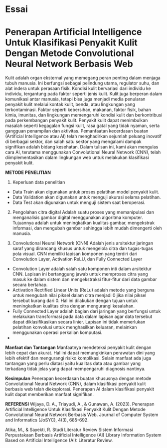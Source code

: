 # Essai
# Penerapan Artificial Intelligence Untuk Klasifikasi Penyakit Kulit Dengan Metode Convolutional Neural Network Berbasis Web

Kulit adalah organ eksternal yang memegang peran penting dalam menjaga tubuh manusia. Ini berfungsi sebagai pelindung utama, regulator suhu, dan alat indera untuk perasaan fisik. Kondisi kulit bervariasi dari individu ke individu, tergantung pada faktor seperti jenis kulit. Kulit juga berperan dalam komunikasi antar manusia, tetapi bisa juga menjadi media penularan penyakit kulit melalui kontak kulit, benda, atau lingkungan yang terkontaminasi. Faktor seperti kebersihan, makanan, faktor fisik, bahan kimia, imunitas, dan lingkungan memengaruhi kondisi kulit dan berkontribusi pada perkembangan penyakit kulit. Penyakit kulit dapat menimbulkan masalah seperti kegagalan fungsi kulit, rasa gatal yang tidak nyaman, serta gangguan penampilan dan aktivitas. Pemanfaatan kecerdasan buatan (Artificial Intelligence atau AI) telah menghadirkan sejumlah peluang inovatif di berbagai sektor, dan salah satu sektor yang mengalami dampak signifikan adalah bidang kesehatan. Dalam tulisan ini, kami akan mengulas cara AI, terutama menggunakan Convolutional Neural Network (CNN), telah diimplementasikan dalam lingkungan web untuk melakukan klasifikasi penyakit kulit. 

**METODE PENELITIAN**
1.	Keperluan data penelitian
-	Data Train akan digunakan untuk proses pelatihan model penyakit kulit.
-	Data Validation akan digunakan untuk menguji akurasi selama pelatihan.
-	Data Test akan digunakan untuk menguji sistem saat beroperasi.

2.	Pengolahan citra digital
Adalah suatu proses yang memanipulasi dan menganalisis gambar digital menggunakan algoritma komputer. Tujuannya adalah untuk meningkatkan kualitas gambar, mengekstrak informasi, dan mengubah gambar sehingga lebih mudah dimengerti oleh manusia.

3.	Convolutional Neural Network (CNN) 
Adalah jenis arsitektur jaringan saraf yang dirancang khusus untuk mengelola citra dan tugas-tugas pola visual. CNN memiliki lapisan komponen yang terdiri dari Convolution Layer, Activation ReLU, dan Fully Connected Layer
-	Convolution Layer adalah salah satu komponen inti dalam arsitektur CNN. Lapisan ini bertanggung jawab untuk memproses citra yang masuk ke dalam sistem dan mengekstraksi fitur-fitur dari data gambar secara bertahap.
-	Activation Rectified Linear Units (ReLu) adalah metode yang berguna untuk mengubah nilai piksel dalam citra menjadi 0 jika nilai piksel tersebut kurang dari 0. Hal ini dilakukan dengan tujuan untuk meningkatkan kualitas citra dengan mengurangi kesalahan.
-	Fully Connected Layer adalah bagian dari jaringan yang berfungsi untuk melakukan transformasi pada data dalam lapisan agar data tersebut dapat diklasifikasikan secara linier. Lapisan ini tidak memerlukan pelatihan konvolusi untuk menghasilkan keluaran, melainkan menggunakan operasi perkalian komputasi.
-	
**Manfaat dan Tantangan**
Manfaatnya mendeteksi penyakit kulit dengan lebih cepat dan akurat. Hal ini dapat memungkinkan perawatan dini yang lebih efektif dan mengurangi risiko komplikasi. Selain manfaat ada juga tantangan yang perlu diatasi yaitu kualitas data atau gambar yang terkadang tidak jelas yang dapat mempengaruhi diagnosis nantinya.

**Kesimpulan**
Penerapan kecerdasan buatan khususnya dengan metode Convolutional Neural Network (CNN), dalam klasifikasi penyakit kulit berbasis web telah dieksplorasi. Penerapan AI dalam klasifikasi penyakit kulit dapat memberikan manfaat signifikan.





**REFERENSI**
Wijaya, D. A., Triayudi, A., & Gunawan, A. (2023). Penerapan Artificial Intelligence Untuk Klasifikasi Penyakit Kulit Dengan Metode Convolutional Neural Network Berbasis Web. Journal of Computer System and Informatics (JoSYC), 4(3), 685-692.

Atika, M., & Sayekti, R. Studi Literatur Review Sistem Informasi Perpustakaan Berbasis Artificial Intelligence (AI) Library Information System Based on Artificial Intelligence (AI): Literatur Review. 
